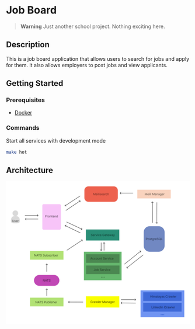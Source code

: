 # Job Board

> **Warning**
> Just another school project. Nothing exciting here.

## Description

This is a job board application that allows users to search for jobs and apply for them. It also allows employers to post jobs and view applicants.

## Getting Started

### Prerequisites
- [Docker](https://www.docker.com/)

### Commands

Start all services with development mode
```bash
make hot
```

## Architecture

![architecture](/docs/architecture.png)
